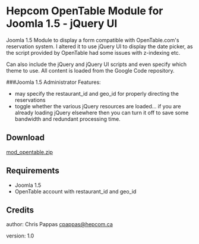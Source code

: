 Hepcom OpenTable Module for Joomla 1.5 - jQuery UI
==================================================

Joomla 1.5 Module to display a form compatible with OpenTable.com's reservation system. I altered it to use jQuery UI to display the date picker,
as the script provided by OpenTable had some issues with z-indexing etc.

Can also include the jQuery and jQuery UI scripts and even specify which theme to use. All content is loaded from the Google Code repository.

###Joomla 1.5 Administrator Features:

* may specify the restaurant_id and geo_id for properly directing the reservations
* toggle whether the various jQuery resources are loaded... if you are already loading jQuery elsewhere then you can turn it off to save some bandwidth and redundant processing time.

Download
---

[mod_opentable.zip](https://github.com/cpappas-hepcom/mod_hepcom_opentable/blob/master/mod_opentable.zip?raw=true)


Requirements
------------

* Joomla 1.5
* OpenTable account with restaurant_id and geo_id


Credits
-------

author: Chris Pappas cpappas@hepcom.ca

version: 1.0

